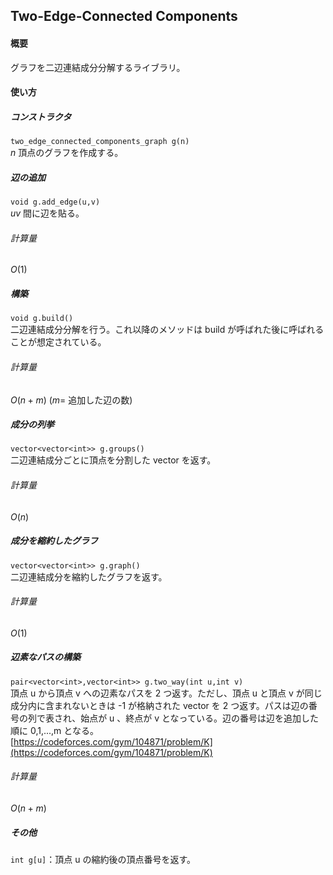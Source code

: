 ## Two-Edge-Connected Components

#### 概要

グラフを二辺連結成分分解するライブラリ。

#### 使い方
##### コンストラクタ
`two_edge_connected_components_graph g(n)`<br>
$n$ 頂点のグラフを作成する。

##### 辺の追加
`void g.add_edge(u,v)`<br>
$uv$ 間に辺を貼る。

###### 計算量
$O(1)$

##### 構築
`void g.build()`<br>
二辺連結成分分解を行う。これ以降のメソッドは build が呼ばれた後に呼ばれることが想定されている。
###### 計算量
$O(n + m)$ ($m =$ 追加した辺の数)

##### 成分の列挙
`vector<vector<int>> g.groups()`<br>
二辺連結成分ごとに頂点を分割した vector を返す。
###### 計算量
$O(n)$

##### 成分を縮約したグラフ
`vector<vector<int>> g.graph()`<br>
二辺連結成分を縮約したグラフを返す。
###### 計算量
$O(1)$

##### 辺素なパスの構築
`pair<vector<int>,vector<int>> g.two_way(int u,int v)`<br>
頂点 u から頂点 v への辺素なパスを 2 つ返す。ただし、頂点 u と頂点 v が同じ成分内に含まれないときは -1 が格納された vector を 2 つ返す。パスは辺の番号の列で表され、始点が u 、終点が v となっている。辺の番号は辺を追加した順に 0,1,...,m となる。<br>
[https://codeforces.com/gym/104871/problem/K](https://codeforces.com/gym/104871/problem/K)

###### 計算量
$O(n+m)$

##### その他
`int g[u]`：頂点 u の縮約後の頂点番号を返す。<br>

